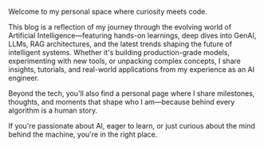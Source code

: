 Welcome to my personal space where curiosity meets code.

This blog is a reflection of my journey through the evolving world of Artificial Intelligence—featuring hands-on learnings, deep dives into GenAI, LLMs, RAG architectures, and the latest trends shaping the future of intelligent systems. Whether it's building production-grade models, experimenting with new tools, or unpacking complex concepts, I share insights, tutorials, and real-world applications from my experience as an AI engineer.

Beyond the tech, you'll also find a personal page where I share milestones, thoughts, and moments that shape who I am—because behind every algorithm is a human story.

If you're passionate about AI, eager to learn, or just curious about the mind behind the machine, you're in the right place.
